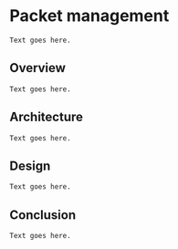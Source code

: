 # Packet management
    Text goes here.

## Overview
    Text goes here.
## Architecture
    Text goes here.
## Design
    Text goes here.
## Conclusion
    Text goes here.